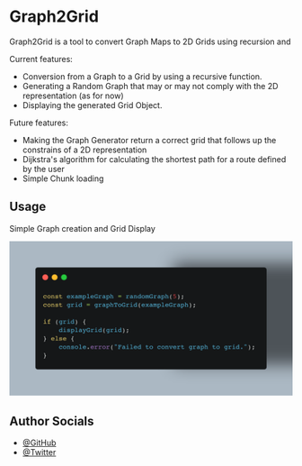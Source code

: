 
# Graph2Grid 

Graph2Grid is a tool to convert Graph Maps to 2D Grids using recursion and 

Current features:

- Conversion from a Graph to a Grid by using a recursive function.
- Generating a Random Graph that may or may not comply with the 2D representation (as for now)
- Displaying the generated Grid Object.

Future features:

- Making the Graph Generator return a correct grid that follows up the constrains of a 2D representation
- Dijkstra's algorithm for calculating the shortest path for a route defined by the user
- Simple Chunk loading





## Usage

Simple Graph creation and Grid Display

![Usage](https://raw.githubusercontent.com/felix-caba/Graph2Grid---Typescript/7ebc56ad3f46ec39d8b411845036c78440ba988b/usage.png)



## Author Socials

- [@GitHub](https://www.github.com/felix-caba)
- [@Twitter](https://x.com/xiilef25)

